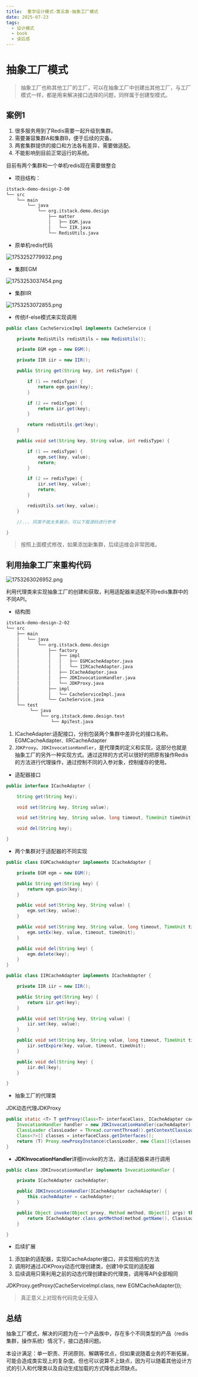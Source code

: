 ```yaml
---
title:  重学设计模式-第五章-抽象工厂模式
date: 2025-07-23
tags:
  - 设计模式
  - book
  - 读后感
---
```






# 抽象工厂模式



> 抽象工厂也称其他工厂的工厂，可以在抽象工厂中创建出其他工厂，与工厂模式一样，都是用来解决接口选择的问题，同样属于创建型模式。





## 案例1





1. 很多服务用到了Redis需要一起升级到集群。
2. 需要兼容集群A和集群B，便于后续的灾备。
3. 两套集群提供的接口和方法各有差异，需要做适配。
4. 不能影响到目前正常运行的系统。



目前有两个集群和一个单机redis现在需要做整合

- 项目结构：

``` diff
itstack-demo-design-2-00
└── src
    └── main
        └── java
            └── org.itstack.demo.design
                ├── matter
                │   ├── EGM.java
                │   └── IIR.java
                └── RedisUtils.java
```







- 原单机redis代码

![1753252779932.png](https://fastly.jsdelivr.net/gh/thecoolboyhan/th_blogs@main/image/2025-07/1753252779932_1753252779958.png)



- 集群EGM

![1753253037454.png](https://fastly.jsdelivr.net/gh/thecoolboyhan/th_blogs@main/image/2025-07/1753253037454_1753253037498.png)





- 集群IIR

![1753253072855.png](https://fastly.jsdelivr.net/gh/thecoolboyhan/th_blogs@main/image/2025-07/1753253072855_1753253072871.png)







- 传统if-else模式来实现调用

``` java
public class CacheServiceImpl implements CacheService {

    private RedisUtils redisUtils = new RedisUtils();

    private EGM egm = new EGM();

    private IIR iir = new IIR();

    public String get(String key, int redisType) {

        if (1 == redisType) {
            return egm.gain(key);
        }

        if (2 == redisType) {
            return iir.get(key);
        }

        return redisUtils.get(key);
    }

    public void set(String key, String value, int redisType) {

        if (1 == redisType) {
            egm.set(key, value);
            return;
        }

        if (2 == redisType) {
            iir.set(key, value);
            return;
        }

        redisUtils.set(key, value);
    }

    //... 同类不做太多展示，可以下载源码进行参考

}
```



> 按照上面模式修改，如果添加新集群，后续运维会非常困难。



## 利用抽象工厂来重构代码





![1753263026952.png](https://fastly.jsdelivr.net/gh/thecoolboyhan/th_blogs@main/image/2025-07/1753263026952_1753263026973.png)



利用代理类来实现抽象工厂的创建和获取，利用适配器来适配不同redis集群中的不同API。



- 结构图

``` xml
itstack-demo-design-2-02
└── src
    ├── main
    │   └── java
    │       └── org.itstack.demo.design
    │           ├── factory    
    │           │   ├── impl
    │           │   │   ├── EGMCacheAdapter.java 
    │           │   │   └── IIRCacheAdapter.java
    │           │   ├── ICacheAdapter.java
    │           │   ├── JDKInvocationHandler.java
    │           │   └── JDKProxy.java
    │           ├── impl
    │           │   └── CacheServiceImpl.java    
    │           └── CacheService.java 
    └── test
         └── java
             └── org.itstack.demo.design.test
                 └── ApiTest.java
```







1. ICacheAdapter:适配接口，分别包装两个集群中差异化的接口名称。EGMCacheAdapter`、`IIRCacheAdapter
2. `JDKProxy`、`JDKInvocationHandler`，是代理类的定义和实现，这部分也就是抽象工厂的另外一种实现方式。通过这样的方式可以很好的把原有操作Redis的方法进行代理操作，通过控制不同的入参对象，控制缓存的使用。





- 适配器接口

``` java
public interface ICacheAdapter {

    String get(String key);

    void set(String key, String value);

    void set(String key, String value, long timeout, TimeUnit timeUnit);

    void del(String key);

}
```





- 两个集群对于适配器的不同实现

``` java
public class EGMCacheAdapter implements ICacheAdapter {

    private EGM egm = new EGM();

    public String get(String key) {
        return egm.gain(key);
    }

    public void set(String key, String value) {
        egm.set(key, value);
    }

    public void set(String key, String value, long timeout, TimeUnit timeUnit) {
        egm.setEx(key, value, timeout, timeUnit);
    }

    public void del(String key) {
        egm.delete(key);
    }
}
```



``` java
public class IIRCacheAdapter implements ICacheAdapter {

    private IIR iir = new IIR();

    public String get(String key) {
        return iir.get(key);
    }

    public void set(String key, String value) {
        iir.set(key, value);
    }

    public void set(String key, String value, long timeout, TimeUnit timeUnit) {
        iir.setExpire(key, value, timeout, timeUnit);
    }

    public void del(String key) {
        iir.del(key);
    }

}
```



- 抽象工厂的代理类

JDK动态代理JDKProxy

``` java
public static <T> T getProxy(Class<T> interfaceClass, ICacheAdapter cacheAdapter) throws Exception {
    InvocationHandler handler = new JDKInvocationHandler(cacheAdapter);
    ClassLoader classLoader = Thread.currentThread().getContextClassLoader();
    Class<?>[] classes = interfaceClass.getInterfaces();
    return (T) Proxy.newProxyInstance(classLoader, new Class[]{classes[0]}, handler);
}
```



- **JDKInvocationHandler**详细invoke的方法，通过适配器来进行调用

``` java
public class JDKInvocationHandler implements InvocationHandler {

    private ICacheAdapter cacheAdapter;

    public JDKInvocationHandler(ICacheAdapter cacheAdapter) {
        this.cacheAdapter = cacheAdapter;
    }

    public Object invoke(Object proxy, Method method, Object[] args) throws Throwable {
        return ICacheAdapter.class.getMethod(method.getName(), ClassLoaderUtils.getClazzByArgs(args)).invoke(cacheAdapter, args);
    }

}
```





- 后续扩展

1. 添加新的适配器，实现ICacheAdapter接口，并实现相应的方法
2. 调用时通过JDKProxy动态代理创建类，创建1中实现的适配器
3. 后续调用只需利用之前的动态代理创建新的代理类，调用等API全部相同

JDKProxy.getProxy(CacheServiceImpl.class, new EGMCacheAdapter());

> 真正意义上对现有代码完全无侵入





## 总结

抽象工厂模式，解决的问题为在一个产品族中，存在多个不同类型的产品（redis集群，操作系统）情况下，接口选择问题。



本设计满足：单一职责、开闭原则、解耦等优点，但如果说随着业务的不断拓展，可能会造成类实现上的复杂度。但也可以说算不上缺点，因为可以随着其他设计方式的引入和代理类以及自动生成加载的方式降低此项缺点。

